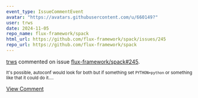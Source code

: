 ```yaml
---
event_type: IssueCommentEvent
avatar: "https://avatars.githubusercontent.com/u/660149?"
user: trws
date: 2024-11-05
repo_name: flux-framework/spack
html_url: https://github.com/flux-framework/spack/issues/245
repo_url: https://github.com/flux-framework/spack
---
```


<a href='https://github.com/trws' target='_blank'>trws</a> commented on issue <a href='https://github.com/flux-framework/spack/issues/245' target='_blank'>flux-framework/spack#245</a>.

<small>It's possible, autoconf would look for both but if something set `PYTHON=python` or something like that it could do it....</small>

<a href='https://github.com/flux-framework/spack/issues/245' target='_blank'>View Comment</a>